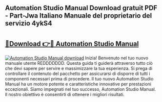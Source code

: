 ## Automation Studio Manual Download gratuit PDF - Part-Jwa Italiano Manuale del proprietario del servizio 4ykS4

# <h2><a href="http://dfbdpm.blite.top/?on=Automation+Studio+Manual">🔗Download 👉🔴 Automation Studio Manual</a></h2>

[![Automation Studio Manual download](https://i.imgur.com/lujVjoI.png)](http://dfbdpm.blite.top/?on=Automation+Studio+Manual)
Inizia! Benvenuto nel tuo nuovo manuale utente REDDDDDDD. Questa guida ti guiderà attraverso tutto ciò che devi sapere per servire e massimizzare la tua esperienza. Si prega di controllare il contenuto del pacchetto per assicurarsi di disporre di tutti i componenti necessari prima di procedere. Il tuo nuovo Automation Studio Manual ha un motore potente e caratteristiche innovative per prestazioni eccezionali. Siamo impegnati nel tuo successo, Automation Studio Manual. Il nostro obiettivo è consentirti di ottenere i migliori risultati.
